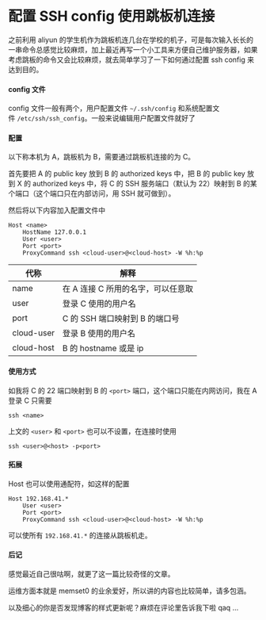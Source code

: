 # 配置 SSH config 使用跳板机连接


之前利用 aliyun 的学生机作为跳板机连几台在学校的机子，可是每次输入长长的一串命令总感觉比较麻烦，加上最近再写一个小工具来方便自己维护服务器，如果考虑跳板的命令又会比较麻烦，就去简单学习了一下如何通过配置 ssh config 来达到目的。

#### config 文件

config 文件一般有两个，用户配置文件 `~/.ssh/config` 和系统配置文件 `/etc/ssh/ssh_config`。一般来说编辑用户配置文件就好了

#### 配置

以下称本机为 A，跳板机为 B，需要通过跳板机连接的为 C。

首先要把 A 的 public key 放到 B 的 authorized keys 中，把 B 的 public key 放到 X 的 authorized keys 中，将 C 的 SSH 服务端口（默认为 22）映射到 B 的某个端口（这个端口只在内部访问，用 SSH 就可做到）。

然后将以下内容加入配置文件中

```
Host <name>
    HostName 127.0.0.1
    User <user>
    Port <port>
    ProxyCommand ssh <cloud-user>@<cloud-host> -W %h:%p
```

| 代称 | 解释 |
| --- | --- |
| name | 在 A 连接 C 所用的名字，可以任意取 |
| user | 登录 C 使用的用户名 |
| port | C 的 SSH 端口映射到 B 的端口号 |
| cloud-user | 登录 B 使用的用户名 |
| cloud-host | B 的 hostname 或是 ip |

#### 使用方式

如我将 C 的 22 端口映射到 B 的 `<port>` 端口，这个端口只能在内网访问，我在 A 登录 C 只需要

```
ssh <name>
```

上文的 `<user>` 和 `<port>` 也可以不设置，在连接时使用

```
ssh <user>@<host> -p<port>
```

#### 拓展

Host 也可以使用通配符，如这样的配置

```
Host 192.168.41.*
    User <user>
    Port <port>
    ProxyCommand ssh <cloud-user>@<cloud-host> -W %h:%p
```

可以使所有 `192.168.41.*` 的连接从跳板机走。

#### 后记

感觉最近自己很咕啊，就更了这一篇比较奇怪的文章。

运维方面本就是 memset0 的业余爱好，所以讲的内容也比较简单，请多包涵。

以及细心的你是否发现博客的样式更新呢？麻烦在评论里告诉我下啦 qaq ...
